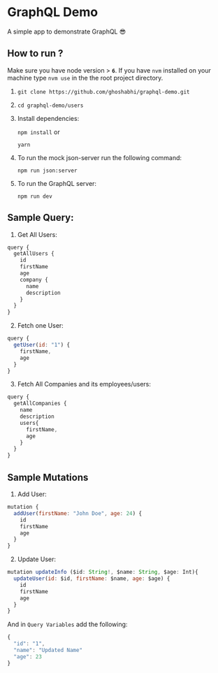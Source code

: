 # GraphQL Demo
A simple app to demonstrate GraphQL 😎

## How to run ?
Make sure you have node version > **`6`**. If you have `nvm` installed on your machine type `nvm use` in the the root project directory.

1. `git clone https://github.com/ghoshabhi/graphql-demo.git`
2.  `cd graphql-demo/users`
3.  Install dependencies:

    `npm install` or

    `yarn`
4. To run the mock json-server run the following command: 

   `npm run json:server`
   
5. To run the GraphQL server:

   `npm run dev`

## Sample Query: 

1. Get All Users:

```js
query {
  getAllUsers {
    id
    firstName
    age
    company {
      name
      description
    }
  }
}
```

2. Fetch one User:

```js
query {
  getUser(id: "1") {
    firstName,
    age
  }
}
```

3. Fetch All Companies and its employees/users: 
```js
query {
  getAllCompanies {
    name
    description
    users{
      firstName,
      age
    }
  }
}
```

## Sample Mutations

1. Add User: 
```js
mutation {
  addUser(firstName: "John Doe", age: 24) {
    id
    firstName
    age
  }
}
```

2. Update User: 
```js
mutation updateInfo ($id: String!, $name: String, $age: Int){
  updateUser(id: $id, firstName: $name, age: $age) {
    id
    firstName
    age
  }
}
```
And in `Query Variables` add the following: 
```js
{
  "id": "1",
  "name": "Updated Name"
  "age": 23
}
```
